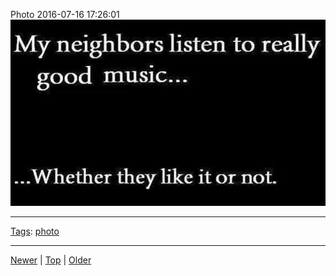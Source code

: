 <!--
title: Photo 2016-07-16 17
date: 2020-06-28T14:55:35.530Z
tags: photo
-->








Photo 2016-07-16 17:26:01
![](147501198112-0.jpg)

<!--BOTTOM-POST-NAVIGATION-->
---

[Tags](tags.md): [photo](tag-photo.md)

---

[Newer](147414034987.md) | [Top](index.md) | [Older](147917309907.md)